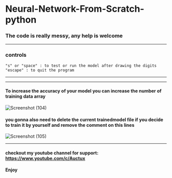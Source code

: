# Neural-Network-From-Scratch-python
### The code is really messy, any help is welcome

---
### controls
    "s" or "space" : to test or run the model after drawing the digits
    "escape" : to quit the program
---
---
#### To increase the accuracy of your model you can increase the number of training data array
![Screenshot (104)](https://user-images.githubusercontent.com/48150537/118786823-d3f88800-b8af-11eb-8eac-09310ad2f010.png)

#### you gonna also need to delete the current trainedmodel file if you decide to train it by yourself and remove the comment on this lines
![Screenshot (105)](https://user-images.githubusercontent.com/48150537/118787182-32256b00-b8b0-11eb-9edb-d100af4ccfdd.png)

---

#### checkout my youtube channel for support: https://www.youtube.com/c/Auctux
#### Enjoy
